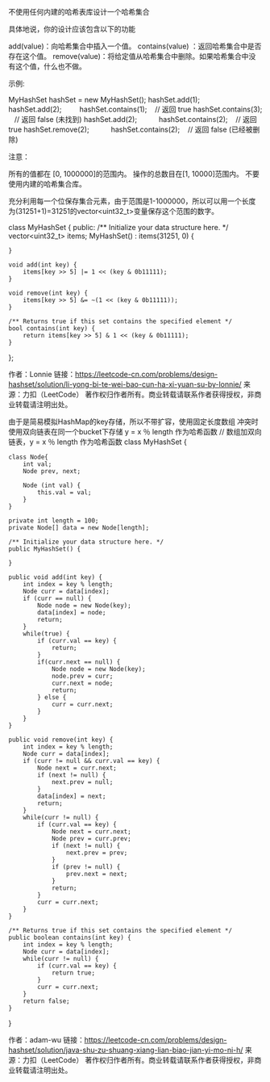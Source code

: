 不使用任何内建的哈希表库设计一个哈希集合

具体地说，你的设计应该包含以下的功能

add(value)：向哈希集合中插入一个值。
contains(value) ：返回哈希集合中是否存在这个值。
remove(value)：将给定值从哈希集合中删除。如果哈希集合中没有这个值，什么也不做。

示例:

MyHashSet hashSet = new MyHashSet();
hashSet.add(1);         
hashSet.add(2);         
hashSet.contains(1);    // 返回 true
hashSet.contains(3);    // 返回 false (未找到)
hashSet.add(2);          
hashSet.contains(2);    // 返回 true
hashSet.remove(2);          
hashSet.contains(2);    // 返回  false (已经被删除)

注意：

所有的值都在 [0, 1000000]的范围内。
操作的总数目在[1, 10000]范围内。
不要使用内建的哈希集合库。


充分利用每一个位保存集合元素，由于范围是1-1000000，所以可以用一个长度为(31251+1)=31251的vector<uint32_t>变量保存这个范围的数字。

class MyHashSet {
public:
    /** Initialize your data structure here. */
    vector<uint32_t> items;
    MyHashSet() : items(31251, 0) {
        
    }
    
    void add(int key) {
        items[key >> 5] |= 1 << (key & 0b11111);
    }
    
    void remove(int key) {
        items[key >> 5] &= ~(1 << (key & 0b11111));
    }
    
    /** Returns true if this set contains the specified element */
    bool contains(int key) {
        return items[key >> 5] & 1 << (key & 0b11111);
    }
};

作者：Lonnie
链接：https://leetcode-cn.com/problems/design-hashset/solution/li-yong-bi-te-wei-bao-cun-ha-xi-yuan-su-by-lonnie/
来源：力扣（LeetCode）
著作权归作者所有。商业转载请联系作者获得授权，非商业转载请注明出处。


由于是简易模拟HashMap的key存储，所以不带扩容，使用固定长度数组
冲突时使用双向链表在同一个bucket下存储
y = x ％ length 作为哈希函数
// 数组加双向链表，y = x ％ length 作为哈希函数
class MyHashSet {
    
    class Node{
        int val;
        Node prev, next;
        
        Node (int val) {
            this.val = val;
        }
    }

    private int length = 100;
    private Node[] data = new Node[length];
    
    /** Initialize your data structure here. */
    public MyHashSet() {
        
    }
    
    public void add(int key) {
        int index = key % length;
        Node curr = data[index];
        if (curr == null) {
            Node node = new Node(key);
            data[index] = node;
            return;
        }
        while(true) {
            if (curr.val == key) {
                return;
            }
            if(curr.next == null) {
                Node node = new Node(key);
                node.prev = curr;
                curr.next = node;
                return;
            } else {
                curr = curr.next;
            }
        }
    }
    
    public void remove(int key) {
        int index = key % length;
        Node curr = data[index];
        if (curr != null && curr.val == key) {
            Node next = curr.next;
            if (next != null) {
                next.prev = null;
            }
            data[index] = next;
            return;
        }
        while(curr != null) {
            if (curr.val == key) {
                Node next = curr.next;
                Node prev = curr.prev;
                if (next != null) {
                    next.prev = prev;
                }
                if (prev != null) {
                    prev.next = next;
                }
                return;
            }
            curr = curr.next;
        }   
    }
    
    /** Returns true if this set contains the specified element */
    public boolean contains(int key) {
        int index = key % length;
        Node curr = data[index];
        while(curr != null) {
            if (curr.val == key) {
                return true;
            }
            curr = curr.next;
        }
        return false;
    }
}

作者：adam-wu
链接：https://leetcode-cn.com/problems/design-hashset/solution/java-shu-zu-shuang-xiang-lian-biao-jian-yi-mo-ni-h/
来源：力扣（LeetCode）
著作权归作者所有。商业转载请联系作者获得授权，非商业转载请注明出处。